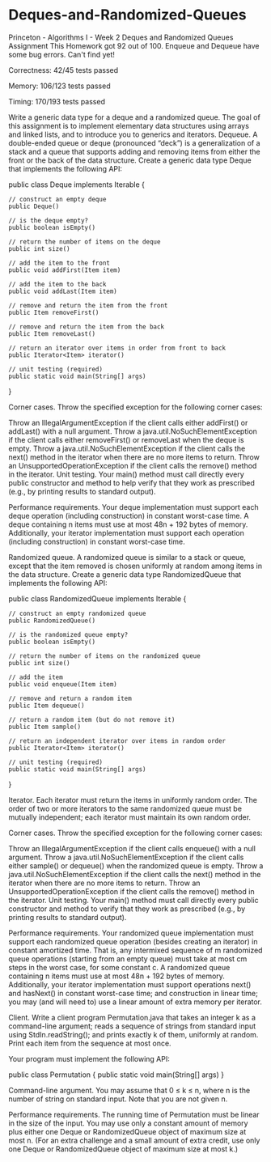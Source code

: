 # Deques-and-Randomized-Queues
Princeton - Algorithms I - Week 2 Deques and Randomized Queues Assignment This Homework got 92 out of 100. Enqueue and Dequeue have some bug errors. Can't find yet!

Correctness:  42/45 tests passed

Memory:       106/123 tests passed

Timing:       170/193 tests passed

Write a generic data type for a deque and a randomized queue. The goal of this assignment is to implement elementary data structures using arrays and linked lists, and to introduce you to generics and iterators.
Dequeue. A double-ended queue or deque (pronounced “deck”) is a generalization of a stack and a queue that supports adding and removing items from either the front or the back of the data structure. Create a generic data type Deque that implements the following API:

public class Deque<Item> implements Iterable<Item> {

    // construct an empty deque
    public Deque()

    // is the deque empty?
    public boolean isEmpty()

    // return the number of items on the deque
    public int size()

    // add the item to the front
    public void addFirst(Item item)

    // add the item to the back
    public void addLast(Item item)

    // remove and return the item from the front
    public Item removeFirst()

    // remove and return the item from the back
    public Item removeLast()

    // return an iterator over items in order from front to back
    public Iterator<Item> iterator()

    // unit testing (required)
    public static void main(String[] args)

}

Corner cases.  Throw the specified exception for the following corner cases:

Throw an IllegalArgumentException if the client calls either addFirst() or addLast() with a null argument.
Throw a java.util.NoSuchElementException if the client calls either removeFirst() or removeLast when the deque is empty.
Throw a java.util.NoSuchElementException if the client calls the next() method in the iterator when there are no more items to return.
Throw an UnsupportedOperationException if the client calls the remove() method in the iterator.
Unit testing.  Your main() method must call directly every public constructor and method to help verify that they work as prescribed (e.g., by printing results to standard output).

Performance requirements.  Your deque implementation must support each deque operation (including construction) in constant worst-case time. A deque containing n items must use at most 48n + 192 bytes of memory. Additionally, your iterator implementation must support each operation (including construction) in constant worst-case time.

Randomized queue. A randomized queue is similar to a stack or queue, except that the item removed is chosen uniformly at random among items in the data structure. Create a generic data type RandomizedQueue that implements the following API:

public class RandomizedQueue<Item> implements Iterable<Item> {

    // construct an empty randomized queue
    public RandomizedQueue()

    // is the randomized queue empty?
    public boolean isEmpty()

    // return the number of items on the randomized queue
    public int size()

    // add the item
    public void enqueue(Item item)

    // remove and return a random item
    public Item dequeue()

    // return a random item (but do not remove it)
    public Item sample()

    // return an independent iterator over items in random order
    public Iterator<Item> iterator()

    // unit testing (required)
    public static void main(String[] args)

}

Iterator.  Each iterator must return the items in uniformly random order. The order of two or more iterators to the same randomized queue must be mutually independent; each iterator must maintain its own random order.

Corner cases.  Throw the specified exception for the following corner cases:

Throw an IllegalArgumentException if the client calls enqueue() with a null argument.
Throw a java.util.NoSuchElementException if the client calls either sample() or dequeue() when the randomized queue is empty.
Throw a java.util.NoSuchElementException if the client calls the next() method in the iterator when there are no more items to return.
Throw an UnsupportedOperationException if the client calls the remove() method in the iterator.
Unit testing.  Your main() method must call directly every public constructor and method to verify that they work as prescribed (e.g., by printing results to standard output).

Performance requirements.  Your randomized queue implementation must support each randomized queue operation (besides creating an iterator) in constant amortized time. That is, any intermixed sequence of m randomized queue operations (starting from an empty queue) must take at most cm steps in the worst case, for some constant c. A randomized queue containing n items must use at most 48n + 192 bytes of memory. Additionally, your iterator implementation must support operations next() and hasNext() in constant worst-case time; and construction in linear time; you may (and will need to) use a linear amount of extra memory per iterator.

Client. Write a client program Permutation.java that takes an integer k as a command-line argument; reads a sequence of strings from standard input using StdIn.readString(); and prints exactly k of them, uniformly at random. Print each item from the sequence at most once.



Your program must implement the following API:

public class Permutation {
   public static void main(String[] args)
}

Command-line argument.  You may assume that 0 ≤ k ≤ n, where n is the number of string on standard input. Note that you are not given n.

Performance requirements.  The running time of Permutation must be linear in the size of the input. You may use only a constant amount of memory plus either one Deque or RandomizedQueue object of maximum size at most n. (For an extra challenge and a small amount of extra credit, use only one Deque or RandomizedQueue object of maximum size at most k.)
